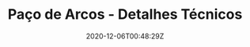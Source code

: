 ---
title: "Paço de Arcos - Detalhes Técnicos"
date: 2020-12-06T00:48:29Z
draft: true
address: "R. Costa Pinto, nº98 - 104"
city: "Paço de Arcos"
categories: ["reabilitacao"] 
---